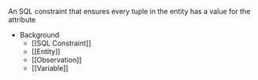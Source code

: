An SQL constraint that ensures every tuple in the entity has a value for the attribute

- Background
	- [[SQL Constraint]]
	- [[Entity]]
	- [[Observation]]
	- [[Variable]]